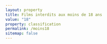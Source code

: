 ```yaml
---
layout: property
title: Films interdits aux moins de 18 ans
value: "18"
property: classification
permalink: /moins18
sitemap: false
---
```

